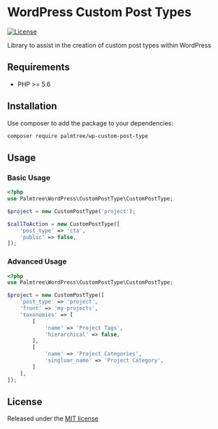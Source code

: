 # WordPress Custom Post Types

[![License](http://img.shields.io/packagist/l/palmtree/curl.svg)](LICENSE)

Library to assist in the creation of custom post types within WordPress

## Requirements
* PHP >= 5.6

## Installation

Use composer to add the package to your dependencies:
```bash
composer require palmtree/wp-custom-post-type
```

## Usage

### Basic Usage
```php
<?php
use Palmtree\WordPress\CustomPostType\CustomPostType;

$project = new CustomPostType('project');

$callToAction = new CustomPostType([
    'post_type' => 'cta',
    'public' => false,
]);
```

### Advanced Usage
```php
<?php
use Palmtree\WordPress\CustomPostType\CustomPostType;

$project = new CustomPostType([
    'post_type' => 'project',
    'front' => 'my-projects',
    'taxonomies' => [
        [
            'name' => 'Project Tags',
            'hierarchical' => false,
        ],
        [
            'name' => 'Project Categories',
            'singluar_name' => 'Project Category',    
        ]
    ],
]);
```

## License

Released under the [MIT license](LICENSE)
